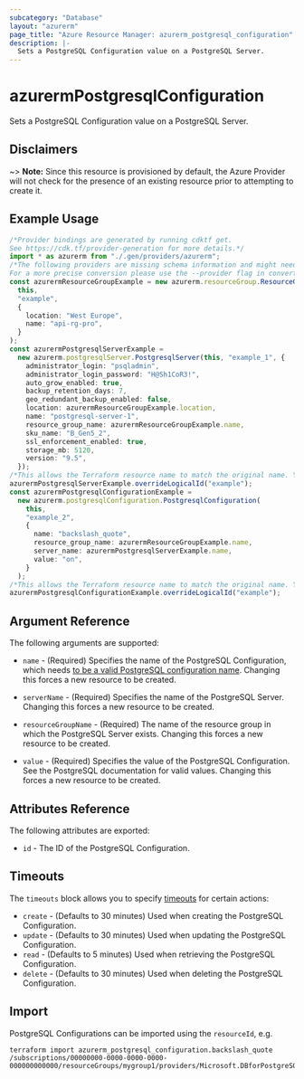 ```yaml
---
subcategory: "Database"
layout: "azurerm"
page_title: "Azure Resource Manager: azurerm_postgresql_configuration"
description: |-
  Sets a PostgreSQL Configuration value on a PostgreSQL Server.
---
```


# azurermPostgresqlConfiguration

Sets a PostgreSQL Configuration value on a PostgreSQL Server.

## Disclaimers

\~> **Note:** Since this resource is provisioned by default, the Azure Provider will not check for the presence of an existing resource prior to attempting to create it.

## Example Usage

```typescript
/*Provider bindings are generated by running cdktf get.
See https://cdk.tf/provider-generation for more details.*/
import * as azurerm from "./.gen/providers/azurerm";
/*The following providers are missing schema information and might need manual adjustments to synthesize correctly: azurerm.
For a more precise conversion please use the --provider flag in convert.*/
const azurermResourceGroupExample = new azurerm.resourceGroup.ResourceGroup(
  this,
  "example",
  {
    location: "West Europe",
    name: "api-rg-pro",
  }
);
const azurermPostgresqlServerExample =
  new azurerm.postgresqlServer.PostgresqlServer(this, "example_1", {
    administrator_login: "psqladmin",
    administrator_login_password: "H@Sh1CoR3!",
    auto_grow_enabled: true,
    backup_retention_days: 7,
    geo_redundant_backup_enabled: false,
    location: azurermResourceGroupExample.location,
    name: "postgresql-server-1",
    resource_group_name: azurermResourceGroupExample.name,
    sku_name: "B_Gen5_2",
    ssl_enforcement_enabled: true,
    storage_mb: 5120,
    version: "9.5",
  });
/*This allows the Terraform resource name to match the original name. You can remove the call if you don't need them to match.*/
azurermPostgresqlServerExample.overrideLogicalId("example");
const azurermPostgresqlConfigurationExample =
  new azurerm.postgresqlConfiguration.PostgresqlConfiguration(
    this,
    "example_2",
    {
      name: "backslash_quote",
      resource_group_name: azurermResourceGroupExample.name,
      server_name: azurermPostgresqlServerExample.name,
      value: "on",
    }
  );
/*This allows the Terraform resource name to match the original name. You can remove the call if you don't need them to match.*/
azurermPostgresqlConfigurationExample.overrideLogicalId("example");

```

## Argument Reference

The following arguments are supported:

*   `name` - (Required) Specifies the name of the PostgreSQL Configuration, which needs [to be a valid PostgreSQL configuration name](https://www.postgresql.org/docs/current/static/sql-syntax-lexical.html#SQL-SYNTAX-IDENTIFIER). Changing this forces a new resource to be created.

*   `serverName` - (Required) Specifies the name of the PostgreSQL Server. Changing this forces a new resource to be created.

*   `resourceGroupName` - (Required) The name of the resource group in which the PostgreSQL Server exists. Changing this forces a new resource to be created.

*   `value` - (Required) Specifies the value of the PostgreSQL Configuration. See the PostgreSQL documentation for valid values. Changing this forces a new resource to be created.

## Attributes Reference

The following attributes are exported:

* `id` - The ID of the PostgreSQL Configuration.

## Timeouts

The `timeouts` block allows you to specify [timeouts](https://www.terraform.io/language/resources/syntax#operation-timeouts) for certain actions:

* `create` - (Defaults to 30 minutes) Used when creating the PostgreSQL Configuration.
* `update` - (Defaults to 30 minutes) Used when updating the PostgreSQL Configuration.
* `read` - (Defaults to 5 minutes) Used when retrieving the PostgreSQL Configuration.
* `delete` - (Defaults to 30 minutes) Used when deleting the PostgreSQL Configuration.

## Import

PostgreSQL Configurations can be imported using the `resourceId`, e.g.

```console
terraform import azurerm_postgresql_configuration.backslash_quote /subscriptions/00000000-0000-0000-0000-000000000000/resourceGroups/mygroup1/providers/Microsoft.DBforPostgreSQL/servers/server1/configurations/backslash_quote
```
